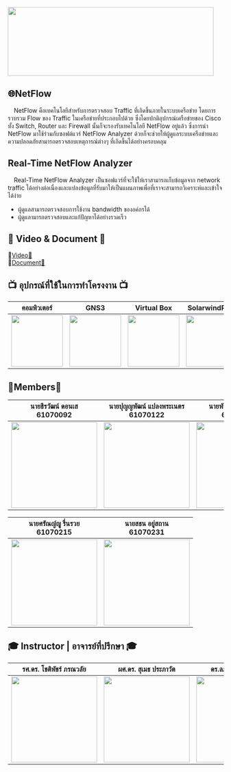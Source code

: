 <img src="http://allvectorlogo.com/img/2017/02/solarwinds-logo.png" width="480" height="160">

## 🌐NetFlow
&emsp;NetFlow คือเทคโนโลยีสำหรับการตรวจสอบ Traffic ที่เกิดขึ้นภายในระบบเครือข่าย โดยการรวบรวม Flow ของ Traffic ในเครือข่ายที่ประกอบไปด้วย ซึ่งโดยปกติอุปกรณ์เครือข่ายของ Cisco ทั้ง Switch, Router และ Firewall นั้นก็จะรองรับเทคโนโลยี NetFlow อยู่แล้ว ซึ่งการนำ NetFlow มาใช้ร่วมกับซอฟต์แวร์ NetFlow Analyzer ด้วยก็จะช่วยให้ผู้ดูแลระบบเครือข่ายและความปลอดภัยสามารถตรวจสอบเหตุการณ์ต่างๆ ที่เกิดขึ้นได้อย่างครอบคลุม

## Real-Time NetFlow Analyzer
&emsp;Real-Time NetFlow Analyzer เป็นซอฟแวร์ที่จะใช้ให้เราสามารถเก็บข้อมูลจาก network traffic ได้อย่างต่อเนื่องและแปลงข้อมูลที่รับมาให้เป็นแผนภาพเพื่อที่เราจะสามารถวิเคราะห์และเข้าใจได้ง่าย
* ผู้ดูแลสามารถตรวจสอบการใช้งาน bandwidth ของอค์กรได้
* ผู้ดูแลามารถตรวจสอบและแก้ปัญหาได้อย่างรวดเร็ว

## :movie_camera: Video & Document 📄
🔗[Video:movie_camera:](https://youtu.be/yaKTCWYTV8A) <br />
🔗[Document📄](https://docs.google.com/document/d/1efFOiFsZt8xv_qTV-_Ao-DQUo2fJTWj5qQR5B-GE1A8/edit?usp=sharing)

## 📺 อุปกรณ์ที่ใช้ในการทำโครงงาน 📺

| คอมพิวเตอร์ | GNS3 | Virtual Box | SolarwindRNA | Windows 10 |
| :--------: | :--------: | :--------: | :--------: | :--------: |
| <img src="https://i3.wp.com/beelievesourcing.co.th/wp-content/uploads/2019/02/9Sat.com_20181006132317.jpg" width="120" height="120"></a> | <img src="https://www.gns3.com/assets/images/logo-colour.png" width="120" height="120"></a> | <img src="https://cdn2.iconfinder.com/data/icons/metro-uinvert-dock/256/VirtualBox.png" width="120" height="120"></a> | <img src="https://cdn6.aptoide.com/imgs/1/6/9/169f8d2a03afb33e8fbfa585f2487fb9_icon.png?w=160" width="120" height="120"></a> | <img src="https://seeklogo.com/images/W/windows-10-icon-logo-5BC5C69712-seeklogo.com.png" height="120"></a> |

## :boy:Members:boy:

| นายธีรวัฒน์ ดอนเส <br> 61070092	 | นายปุญญพัฒน์ แปลงพระเนตร <br> 61070122 | นายพัทธพล ยางกิจวิบูลย์ <br> 61070138 |
| :--------: | :--------: | :--------: |
|   <img src="https://scontent.fbkk12-4.fna.fbcdn.net/v/t1.0-9/66749801_2231048483872826_4636168916857520128_n.jpg?_nc_cat=110&_nc_sid=09cbfe&_nc_eui2=AeFDDiPVfvUn1PKqDBoOfYOkJELgAihkn2AkQuACKGSfYEVWgkov0_Q0VegpRvxBlvzuoKa6mg4jnqs3WeBr0iXV&_nc_ohc=nlFTVzU-N5oAX_xqV4k&_nc_ht=scontent.fbkk12-4.fna&oh=a92432118894b6365340a584dbdb236c&oe=5EEA2903" width="200" height="200"></a>  | <img src="https://scontent.fbkk8-3.fna.fbcdn.net/v/t31.0-8/18699367_1333271430102995_8006269097031661706_o.jpg?_nc_cat=111&_nc_sid=ad2b24&_nc_eui2=AeGsYJdEgheMkPGej1DK2bFGO11R_D-2xC07XVH8P7bELflxxN0-VIJnEitwg0bChr6VE3lukry1iZu1cz2RGDUI&_nc_ohc=Vvzd8BzXSbYAX_lMeJS&_nc_ht=scontent.fbkk8-3.fna&oh=8b573d9389cc1311a67bbc9b60f3721b&oe=5EE895F4" width="200" height="200"></a>  |   <img src="https://scontent.fbkk12-1.fna.fbcdn.net/v/t31.0-8/11052001_1214342028580586_761503779277126202_o.jpg?_nc_cat=101&_nc_sid=174925&_nc_eui2=AeEHouO9jQgZ_s5VOdkNNPa90ZWkVOoCRn_RlaRU6gJGf4BwrifoBIKttH9HLDhJPRdufQOxVlVKXvI01D_HiI4v&_nc_ohc=BWs-FtsNdrIAX-QHFiG&_nc_ht=scontent.fbkk12-1.fna&oh=6f0bb0f85421a29985e905b692aa6fe4&oe=5EEA1DA8" width="200" height="200"></a> |

| นายศรัณญ์ญู รื่นรวย <br> 61070215 | นายสธน อยู่สถาน <br> 61070231 |
| :--------: | :--------: |
| <img src="https://media.discordapp.net/attachments/426628490012655628/712582192093724762/IMG_1005.JPG?width=397&height=529" width="200" height="200"></a> | <img src="https://scontent.fbkk12-4.fna.fbcdn.net/v/t1.0-9/p960x960/88197267_2651166381655009_1735129893814927360_o.jpg?_nc_cat=103&_nc_sid=85a577&_nc_eui2=AeGjCFlHq2No-M6dQJuLFRTpC-YKLuabAe8L5gou5psB7ybkBlgecIjuIjqGu6snb3y_-5Yofm-OfK5MsaptkGLj&_nc_oc=AQlffnO_OeW-D25xfB57vvkILCQa-4F1RZMiHC5YJFKkLVGhfDwDkHm6Q2km5Hd0bHg6mtr3Dx3NvZdk_fmNiaGG&_nc_ht=scontent.fbkk12-4.fna&_nc_tp=6&oh=0ae736b685182281c0834d306ccae2ca&oe=5EEA2EFD" width="200" height="200"></a> |

## 🎓 Instructor | อาจารย์ที่ปรึกษา 🎓

| รศ.ดร. โชติพัชร์ ภรณวลัย	 | ผศ.ดร. สุเมธ ประภาวัต | ดร.ลภัส ประดิษฐ์ทัศนีย์ |
| :--------: | :--------: | :--------: |
| <img src="https://www.it.kmitl.ac.th/wp-content/uploads/2017/12/Chotipat-300x300.jpg" width="200" height="200"></a> | <img src="https://www.it.kmitl.ac.th/wp-content/uploads/2017/12/Sumet-300x300.jpg" width="200" height="200"></a> | <img src="https://www.it.kmitl.ac.th/wp-content/uploads/2018/03/Lapas-300x300.jpg" width="200" height="200"></a> |
